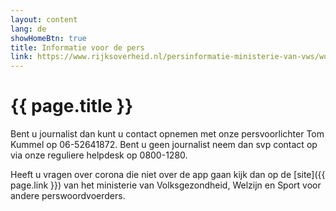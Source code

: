 ```yaml
---
layout: content
lang: de
showHomeBtn: true
title: Informatie voor de pers
link: https://www.rijksoverheid.nl/persinformatie-ministerie-van-vws/woordvoerders
---
```


# {{ page.title }}

Bent u journalist dan kunt u contact opnemen met onze persvoorlichter Tom Kummel op 06-52641872. Bent u geen journalist neem dan svp contact op via onze reguliere helpdesk op 0800-1280.

Heeft u vragen over corona die niet over de app gaan kijk dan op de [site]({{ page.link }}) van het ministerie van Volksgezondheid, Welzijn en Sport voor andere perswoordvoerders.

